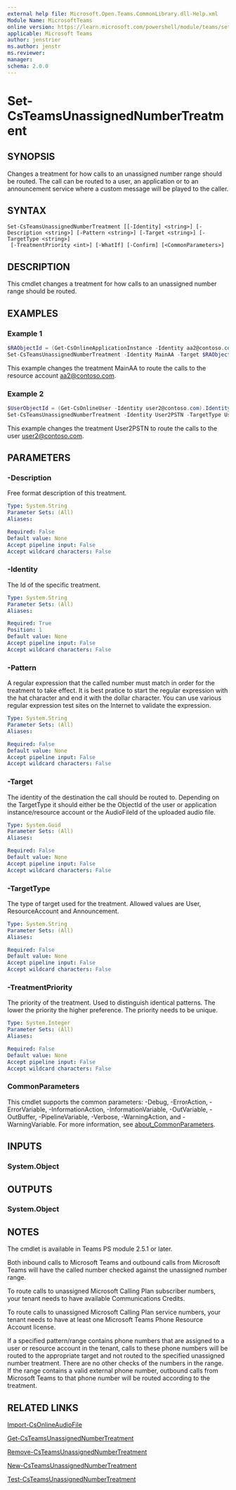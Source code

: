 ```yaml
---
external help file: Microsoft.Open.Teams.CommonLibrary.dll-Help.xml
Module Name: MicrosoftTeams
online version: https://learn.microsoft.com/powershell/module/teams/set-csteamsunassignednumbertreatment
applicable: Microsoft Teams
author: jenstrier
ms.author: jenstr
ms.reviewer: 
manager:
schema: 2.0.0
---
```


# Set-CsTeamsUnassignedNumberTreatment

## SYNOPSIS
Changes a treatment for how calls to an unassigned number range should be routed. The call can be routed to a user, an application or to an announcement service where a custom message will be played to the caller.

  
## SYNTAX

```
Set-CsTeamsUnassignedNumberTreatment [[-Identity] <string>] [-Description <string>] [-Pattern <string>] [-Target <string>] [-TargetType <string>]
 [-TreatmentPriority <int>] [-WhatIf] [-Confirm] [<CommonParameters>]
```

## DESCRIPTION
This cmdlet changes a treatment for how calls to an unassigned number range should be routed.

## EXAMPLES

### Example 1
```powershell
$RAObjectId = (Get-CsOnlineApplicationInstance -Identity aa2@contoso.com).ObjectId
Set-CsTeamsUnassignedNumberTreatment -Identity MainAA -Target $RAObjectId
```
This example changes the treatment MainAA to route the calls to the resource account aa2@contoso.com.

### Example 2
```powershell
$UserObjectId = (Get-CsOnlineUser -Identity user2@contoso.com).Identity
Set-CsTeamsUnassignedNumberTreatment -Identity User2PSTN -TargetType User -Target $UserObjectId
```
This example changes the treatment User2PSTN to route the calls to the user user2@contoso.com.

## PARAMETERS

### -Description
Free format description of this treatment.

```yaml
Type: System.String
Parameter Sets: (All)
Aliases:

Required: False
Default value: None
Accept pipeline input: False
Accept wildcard characters: False
```

### -Identity
The Id of the specific treatment.

```yaml
Type: System.String
Parameter Sets: (All)
Aliases:

Required: True
Position: 1
Default value: None
Accept pipeline input: False
Accept wildcard characters: False
```

### -Pattern
A regular expression that the called number must match in order for the treatment to take effect. It is best pratice to start the regular expression with the hat character and end it with the dollar character.
You can use various regular expression test sites on the Internet to validate the expression.

```yaml
Type: System.String
Parameter Sets: (All)
Aliases:

Required: False
Default value: None
Accept pipeline input: False
Accept wildcard characters: False
```

### -Target
The identity of the destination the call should be routed to. Depending on the TargetType it should either be the ObjectId of the user or application instance/resource account or the AudioFileId of the uploaded audio file.

```yaml
Type: System.Guid
Parameter Sets: (All)
Aliases:

Required: False
Default value: None
Accept pipeline input: False
Accept wildcard characters: False
```

### -TargetType
The type of target used for the treatment. Allowed values are User, ResourceAccount and Announcement.

```yaml
Type: System.String
Parameter Sets: (All)
Aliases:

Required: False
Default value: None
Accept pipeline input: False
Accept wildcard characters: False
```

### -TreatmentPriority
The priority of the treatment. Used to distinguish identical patterns. The lower the priority the higher preference. The priority needs to be unique.

```yaml
Type: System.Integer
Parameter Sets: (All)
Aliases:

Required: False
Default value: None
Accept pipeline input: False
Accept wildcard characters: False
```

### CommonParameters
This cmdlet supports the common parameters: -Debug, -ErrorAction, -ErrorVariable, -InformationAction, -InformationVariable, -OutVariable, -OutBuffer, -PipelineVariable, -Verbose, -WarningAction, and -WarningVariable. For more information, see [about_CommonParameters](https://go.microsoft.com/fwlink/?LinkID=113216).

## INPUTS

### System.Object

## OUTPUTS

### System.Object

## NOTES
The cmdlet is available in Teams PS module 2.5.1 or later.

Both inbound calls to Microsoft Teams and outbound calls from Microsoft Teams will have the called number checked against the unassigned number range.

To route calls to unassigned Microsoft Calling Plan subscriber numbers, your tenant needs to have available Communications Credits.

To route calls to unassigned Microsoft Calling Plan service numbers, your tenant needs to have at least one Microsoft Teams Phone Resource Account license.

If a specified pattern/range contains phone numbers that are assigned to a user or resource account in the tenant, calls to these phone numbers will be routed to 
the appropriate target and not routed to the specified unassigned number treatment. There are no other checks of the numbers in the range. If the range contains
a valid external phone number, outbound calls from Microsoft Teams to that phone number will be routed according to the treatment.

## RELATED LINKS
[Import-CsOnlineAudioFile](https://learn.microsoft.com/powershell/module/skype/import-csonlineaudiofile)

[Get-CsTeamsUnassignedNumberTreatment](Get-CsTeamsUnassignedNumberTreatment.md)

[Remove-CsTeamsUnassignedNumberTreatment](Remove-CsTeamsUnassignedNumberTreatment.md)

[New-CsTeamsUnassignedNumberTreatment](New-CsTeamsUnassignedNumberTreatment.md)

[Test-CsTeamsUnassignedNumberTreatment](Test-CsTeamsUnassignedNumberTreatment.md)
